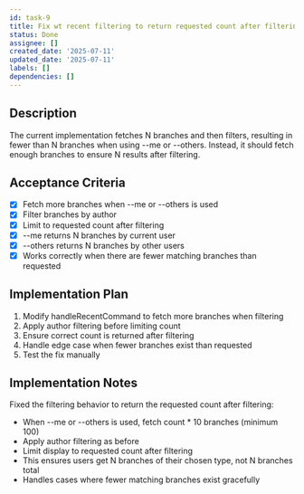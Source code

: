 ```yaml
---
id: task-9
title: Fix wt recent filtering to return requested count after filtering
status: Done
assignee: []
created_date: '2025-07-11'
updated_date: '2025-07-11'
labels: []
dependencies: []
---
```


## Description

The current implementation fetches N branches and then filters, resulting in fewer than N branches when using --me or --others. Instead, it should fetch enough branches to ensure N results after filtering.

## Acceptance Criteria

- [x] Fetch more branches when --me or --others is used
- [x] Filter branches by author
- [x] Limit to requested count after filtering
- [x] --me returns N branches by current user
- [x] --others returns N branches by other users
- [x] Works correctly when there are fewer matching branches than requested

## Implementation Plan

1. Modify handleRecentCommand to fetch more branches when filtering
2. Apply author filtering before limiting count
3. Ensure correct count is returned after filtering
4. Handle edge case when fewer branches exist than requested
5. Test the fix manually

## Implementation Notes

Fixed the filtering behavior to return the requested count after filtering:
- When --me or --others is used, fetch count * 10 branches (minimum 100)
- Apply author filtering as before
- Limit display to requested count after filtering
- This ensures users get N branches of their chosen type, not N branches total
- Handles cases where fewer matching branches exist gracefully
